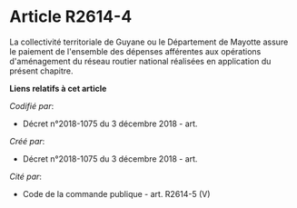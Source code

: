 # Article R2614-4

La collectivité territoriale de Guyane ou le Département de Mayotte assure le paiement de l'ensemble des dépenses afférentes
aux opérations d'aménagement du réseau routier national réalisées en application du présent chapitre.

**Liens relatifs à cet article**

_Codifié par_:

  - Décret n°2018-1075 du 3 décembre 2018 - art.

_Créé par_:

  - Décret n°2018-1075 du 3 décembre 2018 - art.

_Cité par_:

  - Code de la commande publique - art. R2614-5 (V)
